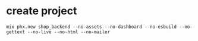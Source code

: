 # create project
```
mix phx.new shop_backend --no-assets --no-dashboard --no-esbuild --no-gettext --no-live --no-html --no-mailer
```

